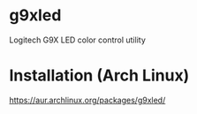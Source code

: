 g9xled
======

Logitech G9X LED color control utility

Installation (Arch Linux)
======

https://aur.archlinux.org/packages/g9xled/
